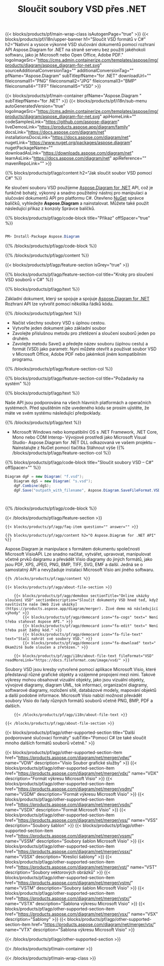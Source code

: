 ﻿---
title: Sloučit soubory VSD přes .NET 
weight: 2530
url: /cs/net/merger/vsd/ 
description: Zdrojový kód C# pro kombinaci VSD dokumentů na .NET Framework, .NET Core, Mono nebo COM Interop.
---
{{< blocks/products/pf/main-wrap-class isAutogenPage="true" >}}
{{< blocks/products/pf/i18n/upper-banner h1="Sloučit VSD formátů v C#" h2="Nativní a vysoce výkonné VSD slučování dokumentů pomocí rozhraní API Aspose.Diagram for .NET na straně serveru bez použití jakéhokoli softwaru, jako je Microsoft nebo Open Office, Adobe PDF." logoImageSrc="https://cms.admin.containerize.com/templates/aspose/img/products/diagram/aspose_diagram-for-net.svg" sourceAdditionalConversionTag="" additionalConversionTag="" pfName="Aspose.Diagram" subTitlepfName="for .NET" downloadUrl="" fileiconsmall1="PNG" fileiconsmall2="JPG" fileiconsmall3="BMP" fileiconsmall4="TIFF" fileiconsmall5="VSD" >}}

{{< blocks/products/pf/main-container pfName="Aspose.Diagram " subTitlepfName="for .NET" >}}
{{< blocks/products/pf/i18n/sub-menu autoGeneratedVersion="true" logoImageSrc="https://cms.admin.containerize.com/templates/aspose/img/products/diagram/aspose_diagram-for-net.svg" apiHomeLink="" codeSamplesLink="https://github.com/aspose-diagram" liveDemosLink="https://products.aspose.app/diagram/family" docsLink="https://docs.aspose.com/diagram/net" installationsDocsLink="https://docs.aspose.com/diagram/net" nugetLink="https://www.nuget.org/packages/aspose.diagram" nugetPackageName="" downloadAsLink="https://downloads.aspose.com/diagram/net" learnAsLink="https://docs.aspose.com/diagram/net" apiReference="" mavenRepoLink="" >}}

{{% blocks/products/pf/agp/content h2="Jak sloučit soubor VSD pomocí C#" %}}

 Ke sloučení souboru VSD použijeme
 [Aspose.Diagram for .NET](https://products.aspose.com/diagram/net) 
 API, což je funkčně bohatý, výkonný a snadno použitelný nástroj pro manipulaci a slučování dokumentů API pro platformu C#. Otevřeno
 [NuGet](https://www.nuget.org/packages/aspose.diagram) 
 správce balíčků, vyhledejte
 **Aspose.Diagram** 
 a nainstalovat. Můžete také použít následující příkaz z konzoly Správce balíčků.

{{% blocks/products/pf/agp/code-block title="Příkaz" offSpacer="true" %}}

```cs

PM> Install-Package Aspose.Diagram


```

{{% /blocks/products/pf/agp/code-block %}}

{{% /blocks/products/pf/agp/content %}}

{{< blocks/products/pf/agp/feature-section isGrey="true" >}}

{{% blocks/products/pf/agp/feature-section-col title="Kroky pro sloučení VSD souborů v C#" %}}

{{% blocks/products/pf/agp/text %}}

 Základní dokument, který se spojuje a spojuje
 [Aspose.Diagram for .NET](https://products.aspose.com/diagram/net) 
 Rozhraní API lze vytvořit pomocí několika řádků kódu.

{{% /blocks/products/pf/agp/text %}}

+ Načíst všechny soubory VSD s úplnou cestou.
+ Vytvořte jeden dokument jako základní soubor
+ Zavolejte příslušnou metodu pro zřetězení a sloučení souborů jeden po druhém.
+ Zavolejte metodu Save() a předejte název souboru (úplnou cestu) a formát (VSD) jako parametr.
Nyní můžete otevřít a používat soubor VSD v Microsoft Office, Adobe PDF nebo jakémkoli jiném kompatibilním programu.

{{% /blocks/products/pf/agp/feature-section-col %}}

{{% blocks/products/pf/agp/feature-section-col title="Požadavky na systém" %}}

{{% blocks/products/pf/agp/text %}}

 Naše API jsou podporována na všech hlavních platformách a operačních systémech. Před spuštěním níže uvedeného kódu se prosím ujistěte, že máte ve svém systému následující předpoklady.

{{% /blocks/products/pf/agp/text %}}

- Microsoft Windows nebo kompatibilní OS s .NET Framework, .NET Core, Mono nebo COM Interop- Vývojové prostředí jako Microsoft Visual Studio- Aspose.Diagram for .NET DLL odkazovaná ve vašem projektu – Nainstalujte z NuGet pomocí tlačítka Stáhnout výše
{{% /blocks/products/pf/agp/feature-section-col %}}

{{% blocks/products/pf/agp/code-block title="Sloučit soubory VSD – C#" offSpacer="" %}}

```cs
Diagram dgF = new Diagram( "f.vsd");
    Diagram dgS = new Diagram( "s.vsd");
    dgF.Combine(dgS);
    dgF.Save("outpath_with_filename", Aspose.Diagram.SaveFileFormat.VSD);  

    


```

{{% /blocks/products/pf/agp/code-block %}}

{{< /blocks/products/pf/agp/feature-section >}}

    {{< blocks/products/pf/agp/faq-item question="" answer="" >}}
 

<!-- aboutfile Starts -->

    {{% blocks/products/pf/agp/content h2="O Aspose.Diagram for .NET API" %}}

 Aspose.Diagram je manipulace s formátem dokumentu společnosti Microsoft VisioAPI. Lze snadno načítat, vytvářet, upravovat, manipulovat včetně prvků daigramu a převádět Visio diagramy do jiných formátů, jako jsou PDF, XPS, JPEG, PNG, BMP, TIFF, SVG, EMF a další. Jedná se o samostatný API a nevyžaduje instalaci Microsoft Visio ani jiného softwaru.  



    {{% /blocks/products/pf/agp/content %}}

    {{< blocks/products/pf/agp/about-file-section >}}

        {{< blocks/products/pf/agp/demobox sectionTitle="Online ukázky sloučení VSD" sectionDescription="Sloučit dokumenty VSD hned teď, když navštívíte naše [Web živé ukázky](https://products.aspose.app/diagram/merger). Živé demo má následující výhody" >}}
            {{< blocks/products/pf/agp/democard icon="fa-cogs" text=" Není třeba stahovat Aspose API." >}}
            {{< blocks/products/pf/agp/democard icon="fa-edit" text=" Není třeba psát žádný kód." >}}
            {{< blocks/products/pf/agp/democard icon="fa-file-text" text="Stačí nahrát své soubory VSD." >}}
            {{< blocks/products/pf/agp/democard icon="fa-download" text=" Okamžitě bude sloučen a zřetězen." >}}

        {{< blocks/products/pf/agp/i18n/about-file-text fileFormat="VSD" readMoreLink="https://docs.fileformat.com/image/vsd/" >}}
Soubory VSD jsou kresby vytvořené pomocí aplikace Microsoft Visio, které představují různé grafické objekty a vzájemné propojení mezi nimi. Takové výkresy mohou obsahovat vizuální objekty, jako jsou vizuální objekty, vývojové diagramy, diagram UML, tok informací, organizační diagramy, softwarové diagramy, rozložení sítě, databázové modely, mapování objektů a další podobné informace. Microsoft Visio nabízí možnost převádět soubory Visio do řady různých formátů souborů včetně PNG, BMP, PDF a dalších. 

        {{< /blocks/products/pf/agp/i18n/about-file-text >}}

    {{< /blocks/products/pf/agp/about-file-section >}}

<!-- aboutfile Ends -->

{{< blocks/products/pf/agp/other-supported-section title="Další podporované slučovací formáty" subTitle="Pomocí C# lze také sloučit mnoho dalších formátů souborů včetně." >}}

{{< blocks/products/pf/agp/other-supported-section-item href="https://products.aspose.com/diagram/net/merger/vdw/" name="VDW" description="Visio Soubor grafické služby" >}}
{{< blocks/products/pf/agp/other-supported-section-item href="https://products.aspose.com/diagram/net/merger/vdx/" name="VDX" description="Formát výkresu Microsoft Visio" >}}
{{< blocks/products/pf/agp/other-supported-section-item href="https://products.aspose.com/diagram/net/merger/vsdm/" name="VSDM" description="Formát výkresu Microsoft Visio" >}}
{{< blocks/products/pf/agp/other-supported-section-item href="https://products.aspose.com/diagram/net/merger/vsdx/" name="VSDX" description="Formát Microsoft Visio" >}}
{{< blocks/products/pf/agp/other-supported-section-item href="https://products.aspose.com/diagram/net/merger/vss/" name="VSS" description="Soubory šablon" >}}
{{< blocks/products/pf/agp/other-supported-section-item href="https://products.aspose.com/diagram/net/merger/vssm/" name="VSSM" description="Soubory šablon Microsoft Visio" >}}
{{< blocks/products/pf/agp/other-supported-section-item href="https://products.aspose.com/diagram/net/merger/vssx/" name="VSSX" description="Kreslicí šablony" >}}
{{< blocks/products/pf/agp/other-supported-section-item href="https://products.aspose.com/diagram/net/merger/vst/" name="VST" description="Soubory vektorových obrázků" >}}
{{< blocks/products/pf/agp/other-supported-section-item href="https://products.aspose.com/diagram/net/merger/vstm/" name="VSTM" description="Soubory šablon Microsoft Visio" >}}
{{< blocks/products/pf/agp/other-supported-section-item href="https://products.aspose.com/diagram/net/merger/vstx/" name="VSTX" description="Šablona výkresu Microsoft Visio" >}}
{{< blocks/products/pf/agp/other-supported-section-item href="https://products.aspose.com/diagram/net/merger/vsx/" name="VSX" description="Šablony" >}}
{{< blocks/products/pf/agp/other-supported-section-item href="https://products.aspose.com/diagram/net/merger/vtx/" name="VTX" description="Šablona výkresu Microsoft Visio" >}}

{{< /blocks/products/pf/agp/other-supported-section >}}

{{< /blocks/products/pf/main-container >}}
    
{{< /blocks/products/pf/main-wrap-class >}}